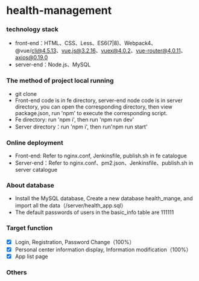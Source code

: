 # health-management
### technology stack

- front-end：HTML、CSS、Less、ES6(7|8)、Webpack4、@vue/cli@4.5.13、vue.js@3.2.16、vuex@4.0.2、vue-router@4.0.11、axios@0.19.0
- server-end：Node.js、MySQL

### The method of project local running

- git clone
- Front-end code is in fe directory, server-end node code is in server directory, you can open the corresponding directory, then view package.json, run 'npm' to execute the corresponding script.
- Fe directory: run 'npm i', then run 'npm run dev'
- Server directory：run 'npm i', then run'npm run start'

### Online deployment

- Front-end: Refer to nginx.conf, Jenkinsfile, publish.sh in fe catalogue
- Server-end：Refer to nginx.conf、pm2.json、Jenkinsfile、publish.sh in server catalogue

### About database

 - Install the MySQL database, Create a new database health_mange, and import all the data（/server/health_app.sql）
 - The default passwords of users in the basic_info table are 111111
 
### Target function

- [x] Login, Registration, Password Change（100%）
- [x] Personal center information display, Information modification（100%）
- [x] App list page

### Others
